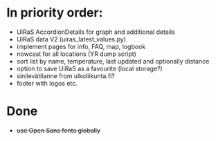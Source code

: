 # In priority order:

- UiRaS AccordionDetails for graph and additional details
- UiRaS data V2 (uiras_latest_values.py)
- implement pages for info, FAQ, map, logbook
- nowcast for all locations (YR dump script)
- sort list by name, temperature, last updated and optionally distance
- option to save UiRaS as a favourite (local storage?)
- sinilevätilanne from ulkoliikunta.fi?
- footer with logos etc.

# Done

- ~~use Open Sans fonts globally~~
